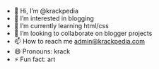 - 👋 Hi, I’m @krackpedia
- 👀 I’m interested in blogging
- 🌱 I’m currently learning html/css
- 💞️ I’m looking to collaborate on blogger projects
- 📫 How to reach me admin@krackpedia.com
- 😄 Pronouns: krack
- ⚡ Fun fact: art

<!---
krackpedia/krackpedia is a ✨ special ✨ repository because its `README.md` (this file) appears on your GitHub profile.
You can click the Preview link to take a look at your changes.
--->

